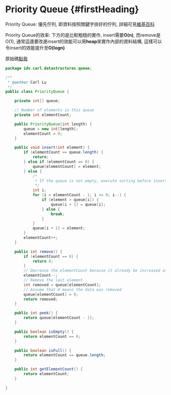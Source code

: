 # Priority Queue {#firstHeading}

Priority Queue: 優先佇列, 即資料按照關鍵字排好的佇列, 詳細可見[維基百科](https://zh.wikipedia.org/wiki/%E5%84%AA%E5%85%88%E4%BD%87%E5%88%97)

Priority Queue的效率: 下方的是比較粗糙的實作, insert需要**O\(n\)**, 而remove是O\(1\), 通常這邊要改進insert的效能可以用**heap**來實作內部的資料結構, 這樣可以令insert的效能提升至**O\(logn\)**

原始碼[點我](https://github.com/yotsuba1022/LeetCode/blob/master/src/main/java/idv/carl/datastructures/queue/PriorityQueue.java)

```java
package idv.carl.datastructures.queue;

/**
 * @author Carl Lu
 */
public class PriorityQueue {

    private int[] queue;

    // Number of elements in this queue
    private int elementCount;

    public PriorityQueue(int length) {
        queue = new int[length];
        elementCount = 0;
    }

    public void insert(int element) {
        if (elementCount == queue.length) {
            return;
        } else if (elementCount == 0) {
            queue[elementCount] = element;
        } else {
            /*
             * If the queue is not empty, execute sorting before insert the element
             */
            int i;
            for (i = elementCount - 1; i >= 0; i--) {
                if (element > queue[i]) {
                    queue[i + 1] = queue[i];
                } else {
                    break;
                }
            }
            queue[i + 1] = element;
        }
        elementCount++;
    }

    public int remove() {
        if (elementCount == 0) {
            return 0;
        }
        // Decrease the elementCount because it already be increased at the end of insert.
        elementCount--;
        // Remove the last element
        int removed = queue[elementCount];
        // Assume that 0 means the data was removed
        queue[elementCount] = 0;
        return removed;
    }

    public int peek() {
        return queue[elementCount - 1];
    }

    public boolean isEmpty() {
        return elementCount == 0;
    }

    public boolean isFull() {
        return elementCount == queue.length;
    }

    public int getElementCount() {
        return elementCount;
    }

}

```




